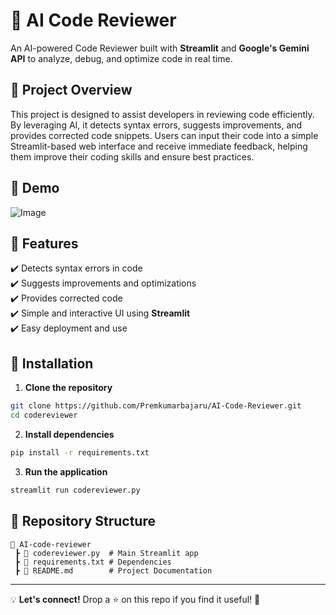 # 🚀 AI Code Reviewer  

An AI-powered Code Reviewer built with **Streamlit** and **Google's Gemini API** to analyze, debug, and optimize code in real time.  

## 📖 Project Overview  
This project is designed to assist developers in reviewing code efficiently. By leveraging AI, it detects syntax errors, suggests improvements, and provides corrected code snippets. Users can input their code into a simple Streamlit-based web interface and receive immediate feedback, helping them improve their coding skills and ensure best practices.

## 📸 Demo  
 ![Image](https://github.com/user-attachments/assets/a44f46f2-f5dc-4cf7-b1b6-0d9caeeab36f)

## 🔧 Features  
✔️ Detects syntax errors in code  
✔️ Suggests improvements and optimizations  
✔️ Provides corrected code  
✔️ Simple and interactive UI using **Streamlit**  
✔️ Easy deployment and use  

## 🚀 Installation  

1. **Clone the repository**  
```sh  
git clone https://github.com/Premkumarbajaru/AI-Code-Reviewer.git
cd codereviewer  
```

2. **Install dependencies**  
```sh  
pip install -r requirements.txt  
```

3. **Run the application**  
```sh  
streamlit run codereviewer.py  
```

## 🐂 Repository Structure  
```
💎 AI-code-reviewer
 ┣ 📄 codereviewer.py  # Main Streamlit app
 ┣ 📄 requirements.txt # Dependencies
 ┣ 📄 README.md        # Project Documentation
```

---

💡 **Let's connect!** Drop a ⭐ on this repo if you find it useful! 🚀

